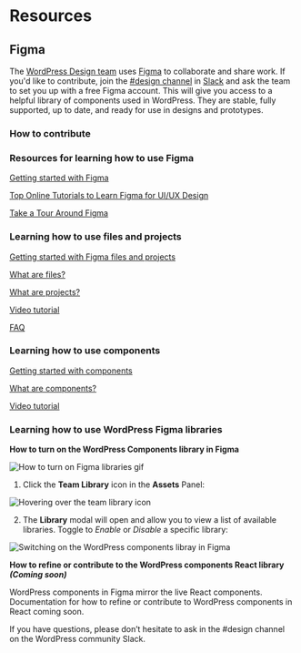 # Resources

## Figma
The [WordPress Design team](https://make.wordpress.org/design/) uses [Figma](https://www.figma.com/) to collaborate and share work. If you'd like to contribute, join the [#design channel](https://app.slack.com/client/T024MFP4J/C024MFP4Q) in [Slack](https://make.wordpress.org/chat/) and ask the team to set you up with a free Figma account. This will give you access to a helpful library of components used in WordPress. They are stable, fully supported, up to date, and ready for use in designs and prototypes. 

### How to contribute

### Resources for learning how to use Figma
[Getting started with Figma](https://help.figma.com/category/9-getting-started)

[Top Online Tutorials to Learn Figma for UI/UX Design](https://medium.com/quick-design/top-online-tutorials-to-learn-figma-for-ui-ux-design-4e9c6721a72d)

[Take a Tour Around Figma](https://help.figma.com/article/12-getting-familiar-with-figma)

### Learning how to use files and projects
[Getting started with Figma files and projects](https://help.figma.com/article/298-getting-started-with-files-and-projects)

[What are files?](https://help.figma.com/article/298-getting-started-with-files-and-projects#files)

[What are projects?](https://help.figma.com/article/298-getting-started-with-files-and-projects#projects)

[Video tutorial](https://www.youtube.com/watch?v=c5HS6smhq2E)

[FAQ](https://help.figma.com/article/298-getting-started-with-files-and-projects#faq)

### Learning how to use components
[Getting started with components](https://help.figma.com/article/66-components)

[What are components?](https://help.figma.com/article/66-components#components)

[Video tutorial](https://help.figma.com/article/66-components#videos)

### Learning how to use WordPress Figma libraries
**How to turn on the WordPress Components library in Figma**

![How to turn on Figma libraries gif](https://wordpress.org/gutenberg/files/2019/08/figma-howtoturnonlibraries.gif)

1. Click the **Team Library** icon in the **Assets** Panel: 

![Hovering over the team library icon](https://wordpress.org/gutenberg/files/2019/08/figma-turn-on-libraries-e1564770916643.png)

2. The **Library** modal will open and allow you to view a list of available libraries. Toggle to _Enable_ or _Disable_ a specific library:

![Switching on the WordPress components libray in Figma](https://wordpress.org/gutenberg/files/2019/08/figma-libraries-e1564770879415.png)

**How to refine or contribute to the WordPress components React library _(Coming soon)_**

WordPress components in Figma mirror the live React components. Documentation for how to refine or contribute to WordPress components in React coming soon.


If you have questions, please don’t hesitate to ask in the #design channel on the WordPress community Slack.
